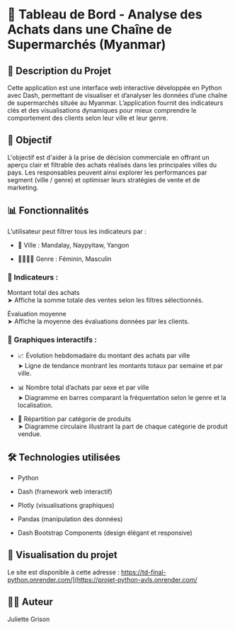 # 🛒 Tableau de Bord - Analyse des Achats dans une Chaîne de Supermarchés (Myanmar)

## 📌 Description du Projet
Cette application est une interface web interactive développée en Python avec Dash, permettant de visualiser et d’analyser les données d’une chaîne de supermarchés située au Myanmar. L’application fournit des indicateurs clés et des visualisations dynamiques pour mieux comprendre le comportement des clients selon leur ville et leur genre.

## 🎯 Objectif
L'objectif est d'aider à la prise de décision commerciale en offrant un aperçu clair et filtrable des achats réalisés dans les principales villes du pays. Les responsables peuvent ainsi explorer les performances par segment (ville / genre) et optimiser leurs stratégies de vente et de marketing.

## 📊 Fonctionnalités
L’utilisateur peut filtrer tous les indicateurs par :

-  📍 Ville : Mandalay, Naypyitaw, Yangon

-  🙋‍♀️🙋‍♂️ Genre : Féminin, Masculin

### 🔹 Indicateurs :
Montant total des achats  
➤ Affiche la somme totale des ventes selon les filtres sélectionnés.

Évaluation moyenne  
➤ Affiche la moyenne des évaluations données par les clients.

### 🔹 Graphiques interactifs :
-  📈 Évolution hebdomadaire du montant des achats par ville  
➤ Ligne de tendance montrant les montants totaux par semaine et par ville.

-  📊 Nombre total d’achats par sexe et par ville  
➤ Diagramme en barres comparant la fréquentation selon le genre et la localisation.

-  🥧 Répartition par catégorie de produits  
➤ Diagramme circulaire illustrant la part de chaque catégorie de produit vendue.

## 🛠️ Technologies utilisées
-  Python

-  Dash (framework web interactif)

-  Plotly (visualisations graphiques)

-  Pandas (manipulation des données)

-  Dash Bootstrap Components (design élégant et responsive)

## 🚀 Visualisation du projet
Le site est disponible à cette adresse : https://td-final-python.onrender.com/](https://projet-python-avls.onrender.com/

## 👩‍💻 Auteur
Juliette Grison

